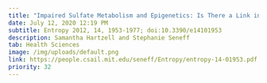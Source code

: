 ```yaml
---
title: "Impaired Sulfate Metabolism and Epigenetics: Is There a Link in Autism?"
date: July 12, 2020 12:19 PM
subtitle: Entropy 2012, 14, 1953-1977; doi:10.3390/e14101953
description: Samantha Hartzell and Stephanie Seneff
tab: Health Sciences
image: /img/uploads/default.png
link: https://people.csail.mit.edu/seneff/Entropy/entropy-14-01953.pdf
priority: 32
---
```


